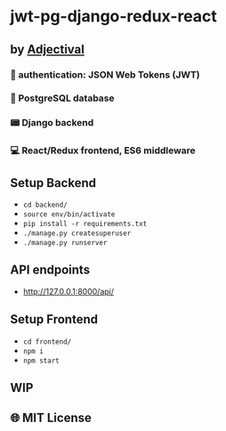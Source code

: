 # jwt-pg-django-redux-react

## by [Adjectival](https://alexander-jacks.firebaseapp.com/#/)

### :key: authentication: JSON Web Tokens (JWT)
### :floppy_disk: PostgreSQL database
### :pager: Django backend
### :computer: React/Redux frontend, ES6 middleware

## Setup Backend
- ```cd backend/ ```
- ```source env/bin/activate ```
- ```pip install -r requirements.txt```
- ```./manage.py createsuperuser ```
- ```./manage.py runserver ```

## API endpoints
- http://127.0.0.1:8000/api/

## Setup Frontend
- ```cd frontend/ ```
- ```npm i ```
- ```npm start ```


## WIP

## :globe_with_meridians: MIT License